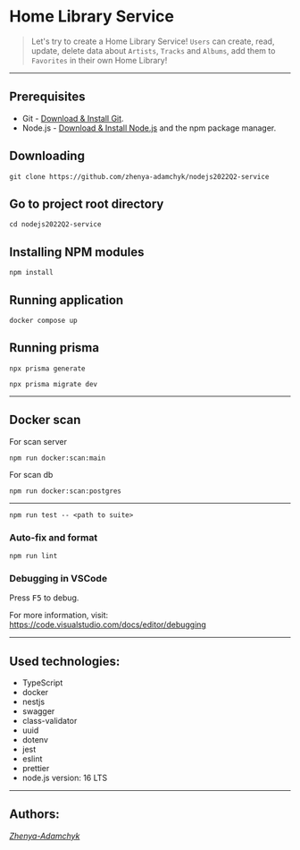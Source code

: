 # Home Library Service

> Let's try to create a Home Library Service! `Users` can create, read, update, delete data about `Artists`, `Tracks` and `Albums`, add them to `Favorites` in their own Home Library!

---

## Prerequisites

- Git - [Download & Install Git](https://git-scm.com/downloads).
- Node.js - [Download & Install Node.js](https://nodejs.org/en/download/) and the npm package manager.

## Downloading

```
git clone https://github.com/zhenya-adamchyk/nodejs2022Q2-service
```

## Go to project root directory

```
cd nodejs2022Q2-service
```

## Installing NPM modules

```
npm install
```

## Running application

```
docker compose up
```

## Running prisma

```
npx prisma generate
```
```
npx prisma migrate dev
```

---

## Docker scan

For scan server

```
npm run docker:scan:main
```

For scan db

```
npm run docker:scan:postgres
```

---

```
npm run test -- <path to suite>
```

### Auto-fix and format

```
npm run lint
```

### Debugging in VSCode

Press <kbd>F5</kbd> to debug.

For more information, visit: https://code.visualstudio.com/docs/editor/debugging

---

## Used technologies:
- TypeScript
- docker
- nestjs
- swagger
- class-validator
- uuid
- dotenv
- jest
- eslint
- prettier
- node.js version: 16 LTS

---

## Authors:
*[Zhenya-Adamchyk](https://github.com/zhenya-adamchyk)*
